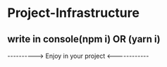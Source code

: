 # Project-Infrastructure
write in console(npm i) OR (yarn i) 
------------------------------------
----------> Enjoy in your project <------------
